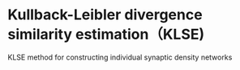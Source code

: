 # Kullback-Leibler divergence similarity estimation（KLSE)
KLSE method for constructing individual synaptic density networks
